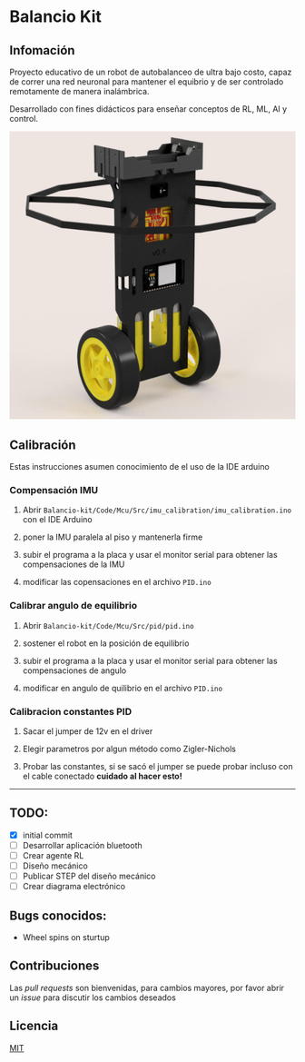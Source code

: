 # Balancio Kit

## Infomación

Proyecto educativo de un robot de autobalanceo de ultra bajo costo, capaz de correr una red neuronal para mantener el equibrio y de ser controlado remotamente de manera inalámbrica.

Desarrollado con fines didácticos para enseñar conceptos de RL, ML, AI y control.


![Balancio v0.4](resources/Balanciov0_4.jpg?raw=true )

## Calibración

Estas instrucciones asumen conocimiento de el uso de la IDE arduino
### Compensación IMU
1. Abrir `Balancio-kit/Code/Mcu/Src/imu_calibration/imu_calibration.ino` con el IDE Arduino
2. poner la IMU paralela al piso y mantenerla firme

3. subir el programa a la placa y usar el monitor serial para obtener las compensaciones de la IMU

4. modificar las copensaciones en el archivo `PID.ino`
### Calibrar angulo de equilibrio
1. Abrir `Balancio-kit/Code/Mcu/Src/pid/pid.ino`

2. sostener el robot en la posición de equilibrio

3. subir el programa a la placa y usar el monitor serial para obtener las compensaciones de angulo

4. modificar en angulo de quilibrio en el archivo `PID.ino`

### Calibracion constantes PID
1. Sacar el jumper de 12v en el driver 

2. Elegir parametros por algun método como Zigler-Nichols

3. Probar las constantes, si se sacó el jumper se puede probar incluso con el cable conectado **cuidado al hacer esto!**
---

## TODO:

- [x] initial commit
- [ ] Desarrollar aplicación bluetooth
- [ ] Crear agente RL
- [ ] Diseño mecánico
- [ ] Publicar STEP del diseño mecánico
- [ ] Crear diagrama electrónico

## Bugs conocidos:

- Wheel spins on sturtup

## Contribuciones
Las *pull requests* son bienvenidas, para cambios mayores, por favor abrir un *issue* para discutir los cambios deseados

## Licencia
[MIT](https://choosealicense.com/licenses/mit/)
